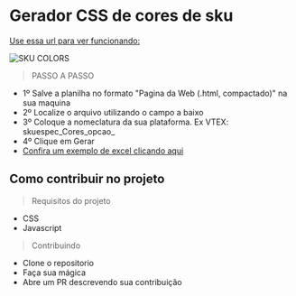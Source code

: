 # Gerador CSS de cores de sku

[Use essa url para ver funcionando:](http://henriquemelanda.com.br/sku-color/)

![SKU COLORS](http://henriquemelanda.com.br/sku-color/images/sku-color.jpg)

> PASSO A PASSO

* 1º Salve a planilha no formato "Pagina da Web (.html, compactado)" na sua maquina
* 2º Localize o arquivo utilizando o campo a baixo
* 3º Coloque a nomeclatura da sua plataforma. Ex VTEX: skuespec_Cores_opcao_
* 4º Clique em Gerar
* [Confira um exemplo de excel clicando aqui](http://henriquemelanda.com.br/html-excel/index.html)

## Como contribuir no projeto

> Requisitos do projeto

* CSS
* Javascript

> Contribuindo

* Clone o repositorio
* Faça sua mágica
* Abre um PR descrevendo sua contribuição